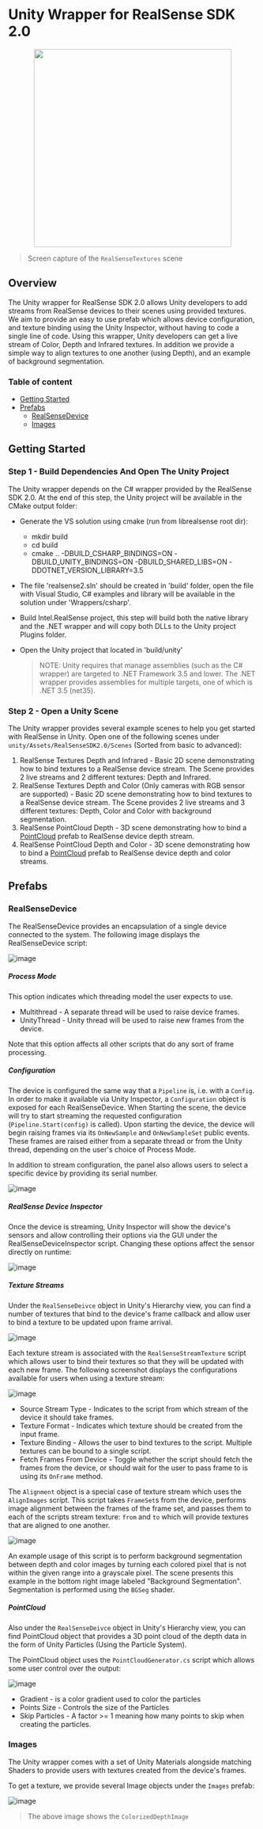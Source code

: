 # Unity Wrapper for RealSense SDK 2.0

<p align="center"><img src="https://user-images.githubusercontent.com/22654243/35569320-93610f10-05d4-11e8-9237-23432532ad87.png" height="400" /></p>

> Screen capture of the `RealSenseTextures` scene

## Overview

The Unity wrapper for RealSense SDK 2.0 allows Unity developers to add streams from RealSense devices to their scenes using provided textures.
We aim to provide an easy to use prefab which allows device configuration, and texture binding using the Unity Inspector, without having to code a single line of code.
Using this wrapper, Unity developers can get a live stream of Color, Depth and Infrared textures. In addition we provide a simple way to align textures to one another (using Depth), and an example of background segmentation.


### Table of content

* [Getting Started](#getting-started)
* [Prefabs](#prefabs)
    * [RealSenseDevice](#realSenseDevice)
    * [Images](#images)

## Getting Started

### Step 1 - Build Dependencies And Open The Unity Project

The Unity wrapper depends on the C# wrapper provided by the RealSense SDK 2.0.
At the end of this step, the Unity project will be available in the CMake output folder:

- Generate the VS solution using cmake (run from librealsense root dir):
  - mkdir build
  - cd build
  - cmake .. -DBUILD_CSHARP_BINDINGS=ON -DBUILD_UNITY_BINDINGS=ON -DBUILD_SHARED_LIBS=ON -DDOTNET_VERSION_LIBRARY=3.5
- The file 'realsense2.sln' should be created in 'build' folder, open the file with Visual Studio, C# examples and library will be available in the solution under 'Wrappers/csharp'.
- Build Intel.RealSense project, this step will build both the native library and the .NET wrapper and will copy both DLLs to the Unity project Plugins folder.
- Open the Unity project that located in 'build/unity'

  > NOTE: Unity requires that manage assemblies (such as the C# wrapper) are targeted to .NET Framework 3.5 and lower. The .NET wrapper provides assemblies for multiple targets, one of which is .NET 3.5 (net35).

### Step 2 - Open a Unity Scene

The Unity wrapper provides several example scenes to help you get started with RealSense in Unity. Open one of the following scenes under `unity/Assets/RealSenseSDK2.0/Scenes` (Sorted from basic to advanced):

1. RealSense Textures Depth and Infrared - Basic 2D scene demonstrating how to bind textures to a RealSense device stream. The Scene provides 2 live streams and 2 different textures: Depth and Infrared.
2. RealSense Textures Depth and Color (Only cameras with RGB sensor are supported) - Basic 2D scene demonstrating how to bind textures to a RealSense device stream. The Scene provides 2 live streams and 3 different textures: Depth, Color and Color with background segmentation.
3. RealSense PointCloud Depth - 3D scene demonstrating how to bind a [PointCloud](#PointCloud) prefab to RealSense device depth stream.
4. RealSense PointCloud Depth and Color - 3D scene demonstrating how to bind a [PointCloud](#PointCloud) prefab to RealSense device depth and color streams.

## Prefabs

### RealSenseDevice

The RealSenseDevice provides an encapsulation of a single device connected to the system. The following image displays the RealSenseDevice script:


![image](https://user-images.githubusercontent.com/22654243/36370418-77bf062a-1567-11e8-98ee-c2489aeb1208.png)

##### Process Mode
This option indicates which threading model the user expects to use.

* Multithread - A separate thread will be used to raise device frames.
* UnityThread - Unity thread will be used to raise new frames from the device.

Note that this option affects all other scripts that do any sort of frame processing.

##### Configuration
The device is configured the same way that a `Pipeline` is, i.e. with a `Config`. In order to make it available via Unity Inspector, a `Configuration` object is exposed for each RealSenseDevice. When Starting the scene, the device will try to start streaming the requested configuration (`Pipeline.Start(config)` is called).
Upon starting the device, the device will begin raising frames via its `OnNewSample` and `OnNewSampleSet` public events. These frames are raised either from a separate thread or from the Unity thread, depending on the user's choice of Process Mode.

In addition to stream configuration, the panel also allows users to select a specific device by providing its serial number.

![image](https://user-images.githubusercontent.com/22654243/36370385-5dbddb2a-1567-11e8-9c52-aa7ee988f19f.png)


##### RealSense Device Inspector

Once the device is streaming, Unity Inspector will show the device's sensors and allow controlling their options via the GUI under the RealSenseDeviceInspector script. Changing these options affect the sensor directly on runtime:

![image](https://user-images.githubusercontent.com/22654243/36370003-007a7bc2-1566-11e8-979f-e31617643e7a.png)


##### Texture Streams

Under the `RealSenseDeivce` object in Unity's Hierarchy view, you can find a number of textures that bind to the device's frame callback and allow user to bind a texture to be updated upon frame arrival.


![image](https://user-images.githubusercontent.com/22654243/36472152-90796e10-16f9-11e8-9b24-5d0abe159fbe.png)


Each texture stream is associated with the `RealSenseStreamTexture` script which allows user to bind their textures so that they will be updated with each new frame. The following screenshot displays the configurations available for users when using a texture stream:

![image](https://user-images.githubusercontent.com/22654243/35589395-5d7dd314-060c-11e8-8909-073b662df0c0.png)

* Source Stream Type - Indicates to the script from which stream of the device it should take frames.
* Texture Format - Indicates which texture should be created from the input frame.
* Texture Binding - Allows the user to bind textures to the script. Multiple textures can be bound to a single script.
* Fetch Frames From Device - Toggle whether the script should fetch the frames from the device, or should wait for the user to pass frame to is using its `OnFrame` method.

The `Alignment` object is a special case of texture stream which uses the `AlignImages` script. This script takes `FrameSet`s from the device, performs image alignment between the frames of the frame set, and passes them to each of the scripts stream texture: `from` and `to` which will provide textures that are aligned to one another.

![image](https://user-images.githubusercontent.com/22654243/35590061-5f9a9108-060e-11e8-9018-8c9f1db991ad.png)

An example usage of this script is to perform background segmentation between depth and color images by turning each colored pixel that is not within the given range into a grayscale pixel. The scene presents this example in the bottom right image labeled "Background Segmentation".
Segmentation is performed using the `BGSeg` shader.

##### PointCloud

Also under the `RealSenseDeivce` object in Unity's Hierarchy view, you can find PointCloud object that provides a 3D point cloud of the depth data in the form of Unity Particles (Using the Particle System).

The PointCloud object uses the `PointCloudGenerator.cs` script which allows some user control over the output:

![image](https://user-images.githubusercontent.com/22654243/36472070-43c9e13a-16f9-11e8-9607-3aadf97c7bb4.png)


* Gradient - is a color gradient used to color the particles
* Points Size - Controls the size of the Particles
* Skip Particles - A factor >= 1 meaning how many points to skip when creating the particles.

### Images

The Unity wrapper comes with a set of Unity Materials alongside matching Shaders to provide users with textures created from the device's frames.

To get a texture, we provide several Image objects under the `Images` prefab:

![image](https://user-images.githubusercontent.com/22654243/35591778-cc043fce-0613-11e8-8138-3aa440e54513.png)

> The above image shows the `ColorizedDepthImage`
